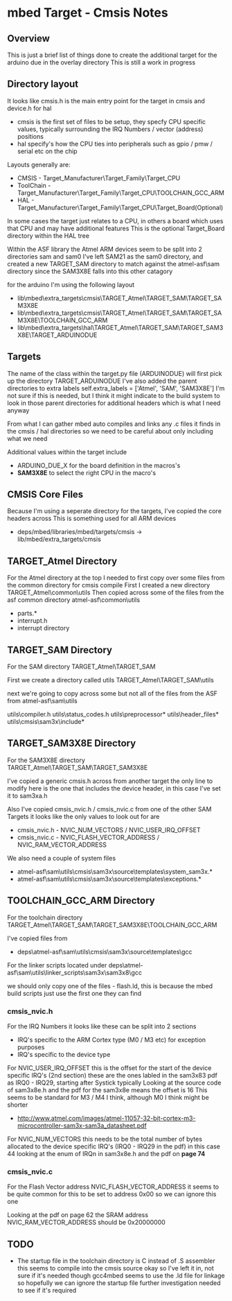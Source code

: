# mbed Target - Cmsis Notes

## Overview

This is just a brief list of things done to create the additional target for the arduino due in the overlay directory
This is still a work in progress


## Directory layout

It looks like cmsis.h is the main entry point for the target in cmsis and device.h for hal

 * cmsis is the first set of files to be setup, they specfy CPU specific values, typically surrounding the IRQ Numbers / vector (address) positions
 * hal specify's how the CPU ties into peripherals such as gpio / pmw / serial etc on the chip

Layouts generally are:

 * CMSIS     - Target_Manufacturer\Target_Family\Target_CPU
 * ToolChain - Target_Manufacturer\Target_Family\Target_CPU\TOOLCHAIN_GCC_ARM
 * HAL       - Target_Manufacturer\Target_Family\Target_CPU\Target_Board(Optional)

In some cases the target just relates to a CPU, in others a board which uses that CPU and may have additional features
This is the optional Target_Board directory within the HAL tree

Within the ASF library the Atmel ARM devices seem to be split into 2 directories sam and sam0
I've left SAM21 as the sam0 directory, and created a new TARGET_SAM directory to match against the atmel-asf\sam directory
since the SAM3X8E falls into this other catagory

for the arduino I'm using the following layout

 * lib\mbed\extra_targets\cmsis\TARGET_Atmel\TARGET_SAM\TARGET_SAM3X8E
 * lib\mbed\extra_targets\cmsis\TARGET_Atmel\TARGET_SAM\TARGET_SAM3X8E\TOOLCHAIN_GCC_ARM
 * lib\mbed\extra_targets\hal\TARGET_Atmel\TARGET_SAM\TARGET_SAM3X8E\TARGET_ARDUINODUE


## Targets

The name of the class within the target.py file (ARDUINODUE) will first pick up the directory TARGET_ARDUINODUE
I've also added the parent directories to extra labels self.extra_labels = ['Atmel', 'SAM', 'SAM3X8E']
I'm not sure if this is needed, but I think it might indicate to the build system to look in those parent directories for additional headers
which is what I need anyway

From what I can gather mbed auto compiles and links any .c files it finds in the cmsis / hal directories
so we need to be careful about only including what we need

Additional values within the target include

 * ARDUINO_DUE_X for the board definition in the macros's
 *  __SAM3X8E__ to select the right CPU in the macro's


## CMSIS Core Files

Because I'm using a seperate directory for the targets, I've copied the core headers across
This is something used for all ARM devices

 * deps/mbed/libraries/mbed/targets/cmsis -> lib/mbed/extra_targets/cmsis


## TARGET_Atmel Directory

For the Atmel directory at the top I needed to first copy over some files from the common directory for cmsis compile
First I created a new directory TARGET_Atmel\common\utils
Then copied across some of the files from the asf common directory atmel-asf\common\utils

 * parts.*
 * interrupt.h
 * interrupt directory


## TARGET_SAM Directory

For the SAM directory TARGET_Atmel\TARGET_SAM

First we create a directory called utils
TARGET_Atmel\TARGET_SAM\utils

next we're going to copy across some but not all of the files from the ASF
from atmel-asf\sam\utils

  utils\compiler.h
  utils\status_codes.h
  utils\preprocessor\*
  utils\header_files\*
  utils\cmsis\sam3x\include\*


## TARGET_SAM3X8E Directory

For the SAM3X8E directory TARGET_Atmel\TARGET_SAM\TARGET_SAM3X8E

I've copied a generic cmsis.h across from another target
the only line to modify here is the one that includes the device header, in this case I've set it to sam3xa.h

Also I've copied cmsis_nvic.h / cmsis_nvic.c from one of the other SAM Targets
it looks like the only values to look out for are

 * cmsis_nvic.h - NVIC_NUM_VECTORS / NVIC_USER_IRQ_OFFSET
 * cmsis_nvic.c - NVIC_FLASH_VECTOR_ADDRESS / NVIC_RAM_VECTOR_ADDRESS

We also need a couple of system files

 * atmel-asf\sam\utils\cmsis\sam3x\source\templates\system_sam3x.*
 * atmel-asf\sam\utils\cmsis\sam3x\source\templates\exceptions.*


## TOOLCHAIN_GCC_ARM Directory

For the toolchain directory TARGET_Atmel\TARGET_SAM\TARGET_SAM3X8E\TOOLCHAIN_GCC_ARM

I've copied files from

 * deps\atmel-asf\sam\utils\cmsis\sam3x\source\templates\gcc

For the linker scripts located under
deps\atmel-asf\sam\utils\linker_scripts\sam3x\sam3x8\gcc

we should only copy one of the files - flash.ld, this is because the mbed build scripts just use the first one they can find


### cmsis_nvic.h

For the IRQ Numbers it looks like these can be split into 2 sections

 * IRQ's specific to the ARM Cortex type (M0 / M3 etc) for exception purposes
 * IRQ's specific to the device type

For NVIC_USER_IRQ_OFFSET this is the offset for the start of the device specific IRQ's (2nd section)
these are the ones labled in the sam3x83 pdf as IRQ0 - IRQ29, starting after Systick typically
Looking at the source code of sam3x8e.h and the pdf for the sam3x8e means the offset is 16
This seems to be standard for M3 / M4 I think, although M0 I think might be shorter

 * http://www.atmel.com/images/atmel-11057-32-bit-cortex-m3-microcontroller-sam3x-sam3a_datasheet.pdf

For NVIC_NUM_VECTORS this needs to be the total number of bytes allocated to the device specific IRQ's
(IRQ0 - IRQ29 in the pdf) in this case 44 looking at the enum of IRQn in sam3x8e.h and the pdf on **page 74**


### cmsis_nvic.c

For the Flash Vector address NVIC_FLASH_VECTOR_ADDRESS it seems to be quite common for this to be set to address 0x00
so we can ignore this one

Looking at the pdf on page 62 the SRAM address NVIC_RAM_VECTOR_ADDRESS should be 0x20000000


## TODO

 * The startup file in the toolchain directory is C instead of .S assembler
   this seems to compile into the cmsis source okay so I've left it in, not sure if it's needed though
   gcc4mbed seems to use the .ld file for linkage so hopefully we can ignore the startup file
   further investigation needed to see if it's required
